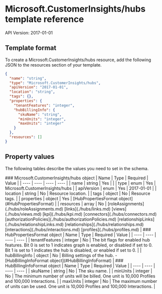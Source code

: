 # Microsoft.CustomerInsights/hubs template reference
API Version: 2017-01-01
## Template format

To create a Microsoft.CustomerInsights/hubs resource, add the following JSON to the resources section of your template.

```json
{
  "name": "string",
  "type": "Microsoft.CustomerInsights/hubs",
  "apiVersion": "2017-01-01",
  "location": "string",
  "tags": {},
  "properties": {
    "tenantFeatures": "integer",
    "hubBillingInfo": {
      "skuName": "string",
      "minUnits": "integer",
      "maxUnits": "integer"
    }
  },
  "resources": []
}
```
## Property values

The following tables describe the values you need to set in the schema.

<a id="Microsoft.CustomerInsights/hubs" />
### Microsoft.CustomerInsights/hubs object
|  Name | Type | Required | Value |
|  ---- | ---- | ---- | ---- |
|  name | string | Yes |  |
|  type | enum | Yes | Microsoft.CustomerInsights/hubs |
|  apiVersion | enum | Yes | 2017-01-01 |
|  location | string | No | Resource location. |
|  tags | object | No | Resource tags. |
|  properties | object | Yes | [HubPropertiesFormat object](#HubPropertiesFormat) |
|  resources | array | No | [roleAssignments](./hubs/roleAssignments.md) [links](./hubs/links.md) [views](./hubs/views.md) [kpi](./hubs/kpi.md) [connectors](./hubs/connectors.md) [authorizationPolicies](./hubs/authorizationPolicies.md) [relationshipLinks](./hubs/relationshipLinks.md) [relationships](./hubs/relationships.md) [interactions](./hubs/interactions.md) [profiles](./hubs/profiles.md) |


<a id="HubPropertiesFormat" />
### HubPropertiesFormat object
|  Name | Type | Required | Value |
|  ---- | ---- | ---- | ---- |
|  tenantFeatures | integer | No | The bit flags for enabled hub features. Bit 0 is set to 1 indicates graph is enabled, or disabled if set to 0. Bit 1 is set to 1 indicates the hub is disabled, or enabled if set to 0. |
|  hubBillingInfo | object | No | Billing settings of the hub. - [HubBillingInfoFormat object](#HubBillingInfoFormat) |


<a id="HubBillingInfoFormat" />
### HubBillingInfoFormat object
|  Name | Type | Required | Value |
|  ---- | ---- | ---- | ---- |
|  skuName | string | No | The sku name. |
|  minUnits | integer | No | The minimum number of units will be billed. One unit is 10,000 Profiles and 100,000 Interactions. |
|  maxUnits | integer | No | The maximum number of units can be used.  One unit is 10,000 Profiles and 100,000 Interactions. |

